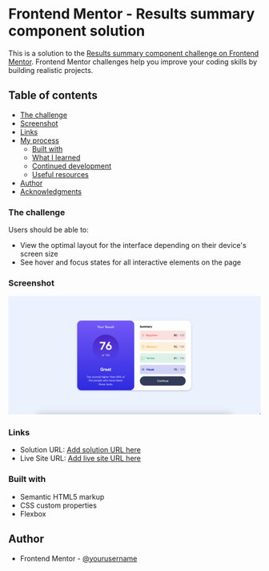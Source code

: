 # Frontend Mentor - Results summary component solution

This is a solution to the [Results summary component challenge on Frontend Mentor](https://www.frontendmentor.io/challenges/results-summary-component-CE_K6s0maV). Frontend Mentor challenges help you improve your coding skills by building realistic projects. 

## Table of contents

  - [The challenge](#the-challenge)
  - [Screenshot](#screenshot)
  - [Links](#links)
- [My process](#my-process)
  - [Built with](#built-with)
  - [What I learned](#what-i-learned)
  - [Continued development](#continued-development)
  - [Useful resources](#useful-resources)
- [Author](#author)
- [Acknowledgments](#acknowledgments)

### The challenge

Users should be able to:

- View the optimal layout for the interface depending on their device's screen size
- See hover and focus states for all interactive elements on the page

### Screenshot

![](./screenshot.png)

### Links

- Solution URL: [Add solution URL here](https://your-solution-url.com)
- Live Site URL: [Add live site URL here](https://65d8deec24fc2a39554098a9--poetic-malabi-354efb.netlify.app/)

### Built with

- Semantic HTML5 markup
- CSS custom properties
- Flexbox


## Author

- Frontend Mentor - [@yourusername](https://www.frontendmentor.io/profile/Sameer-dot)

